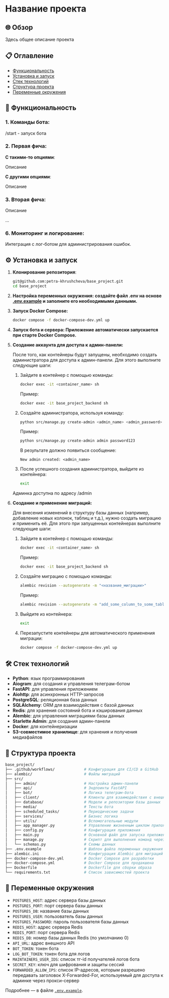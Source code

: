 # Название проекта
## 🌐 Обзор
Здесь общее описание проекта

## 📋 Оглавление
- [Функциональность](#-функциональность)
- [Установка и запуск](#️-установка-и-запуск)
- [Стек технологий](#-стек-технологий)
- [Структура проекта](#-структура-проекта)
- [Переменные окружения](#-переменные-окружения)

## 🚀 Функциональность
### 1. Команды бота:  

/start - запуск бота  

### 2. Первая фича:  

**С такими-то опциями**:  
  
Описание
  
**С другими опциями**:  
  
Описание  

### 3. Вторая фича:  
  
Описание  

...  

### 6. Мониторинг и логирование:  

Интеграция с лог-ботом для администрирования ошибок.

## ⚙️ Установка и запуск

1. **Клонирование репозитория**:
   ```bash
   git@github.com:petra-khrushcheva/base_project.git
   cd base_project
   ```

2. **Настройка переменных окружения: создайте файл .env на основе [.env.example](./.env.example) и заполните его необходимыми данными.**

3. **Запуск Docker Compose:**

   ```bash
   docker compose -f docker-compose-dev.yml up
   ```

4. **Запуск бота и сервера: Приложение автоматически запускается при старте Docker Compose.**

5. **Создание аккаунта для доступа к админ-панели:**

   После того, как контейнеры будут запущены, необходимо создать администратора для доступа к админ-панели. Для этого выполните следующие шаги:

   1. Зайдите в контейнер с помощью команды:
      ```bash
      docker exec -it <container_name> sh
      ```
      Пример:
      ```bash
      docker exec -it base_project_backend sh
      ```

   2. Создайте администратора, используя команду:
      ```bash
      python src/manage.py create-admin <admin_name> <admin_password>
      ```
      Пример:
      ```bash
      python src/manage.py create-admin admin password123
      ```
      В результате должно появиться сообщение:
      ```
      New admin created: <admin_name>
      ```
   3. После успешного создания администратора, выйдите из контейнера:
      ```bash
      exit
      ```

   Админка доступна по адресу /admin
   
6. **Создание и применение миграций:**

   Для внесения изменений в структуру базы данных (например, добавление новых колонок, таблиц и т.д.), нужно создать миграцию и применить её. Для этого при запущенных контейнерах выполните следующие шаги:

   1. Зайдите в контейнер с помощью команды:
      ```bash
      docker exec -it <container_name> sh
      ```
      Пример:
      ```bash
      docker exec -it base_project_backend sh
      ```

   2. Создайте миграцию с помощью команды:
      ```bash
      alembic revision --autogenerate -m "<название_миграции>"
      ```
      Пример:
      ```bash
      alembic revision --autogenerate -m "add_some_column_to_some_table"
      ```

   3. Выйдите из контейнера:
      ```bash
      exit
      ```

   4. Перезапустите контейнеры для автоматического применения миграции:
      ```bash
      docker compose -f docker-compose-dev.yml up
      ```


## 🛠 Стек технологий
- **Python**: язык программирования
- **Aiogram**: для создания и управления телеграм-ботом
- **FastAPI**: для управления приложением
- **Aiohttp**: для асинхронных HTTP-запросов
- **PostgreSQL**: реляционная база данных
- **SQLAlchemy**: ORM для взаимодействия с базой данных
- **Redis**: для хранения состояний бота и кэширования данных
- **Alembic**: для управления миграциями базы данных
- **Starlette Admin**: для создания админ-панели
- **Docker**: для контейнеризации
- **S3-совместимое хранилище**: для хранения и получения медиафайлов


## 📁 Структура проекта
```bash
base_project/
├── .github/workflows/             # Конфигурация для CI/CD в GitHub
├── alembic/                       # Файлы миграций
├── src/
│   ├── admin/                     # Настройка админ-панели
│   ├── api/                       # Эндпоинты FastAPI
│   ├── bot/                       # Логика телеграм-бота
│   ├── client/                    # Клиенты для взаимодействия с внешними API и сервисами
│   ├── database/                  # Модели и репозитории базы данных
│   ├── media/                     # Тексты бота
│   ├── scheduled_tasks/           # Периодические задачи
│   ├── services/                  # Бизнес логика 
│   ├── utils/                     # Вспомогательные модули
│   ├── app_manager.py             # Управление жизненным циклом приложения (инициализация, запуск, завершение)
│   ├── config.py                  # Конфигурация приложения
│   ├── main.py                    # Основной файл для запуска приложения
│   ├── manage.py                  # Скрипт для выполнения команд через CLI
│   └── schemas.py                 # Схемы данных
├── .env.example                   # Шаблон файла переменных окружения
├── alembic.ini                    # Конфигурация Alembic для миграций
├── docker-compose-dev.yml         # Docker Compose для разработки
├── docker-compose.yml             # Docker Compose для продакшена
├── Dockerfile                     # Dockerfile для сборки образа
└── requirements.txt               # Список зависимостей проекта
```

## 🔑 Переменные окружения

- `POSTGRES_HOST`: адрес сервера базы данных
- `POSTGRES_PORT`: порт сервера базы данных
- `POSTGRES_DB`: название базы данных
- `POSTGRES_USER`: пользователь базы данных
- `POSTGRES_PASSWORD`: пароль пользователя базы данных
- `REDIS_HOST`: адрес сервера Redis
- `REDIS_PORT`: порт сервера Redis
- `REDIS_DB`: номер базы данных Redis (по умолчанию 0)
- `API_URL`: адрес внешного API
- `BOT_TOKEN`: токен бота  
- `LOG_BOT_TOKEN`: токен бота для логов  
- `MAINTAINERS_USER_IDS`: список тг-id получателей логов бота
- `SECRET_KEY`: ключ для шифрования и защиты сессий
- `FORWARDED_ALLOW_IPS`: список IP-адресов, которым разрешено передавать заголовок X-Forwarded-For, используемый для доступа к админке через прокси-сервер


Подробнее — в файле [`.env.example`](./.env.example).